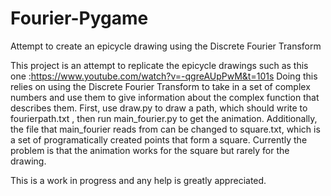 # Fourier-Pygame
Attempt to create an epicycle drawing using the Discrete Fourier Transform


This project is an attempt to replicate the epicycle drawings such as this one :https://www.youtube.com/watch?v=-qgreAUpPwM&t=101s
Doing this relies on using the Discrete Fourier Transform to take in a set of complex numbers and use them to give information about the complex function that describes them.
First, use draw.py to draw a path, which should write to fourierpath.txt , then run main_fourier.py to get the animation. Additionally, the file that main_fourier reads from can be changed to 
square.txt, which is a set of programatically created points that form a square. Currently the problem is that the animation works for the square but rarely for the drawing.

This is a work in progress and any help is greatly appreciated.
